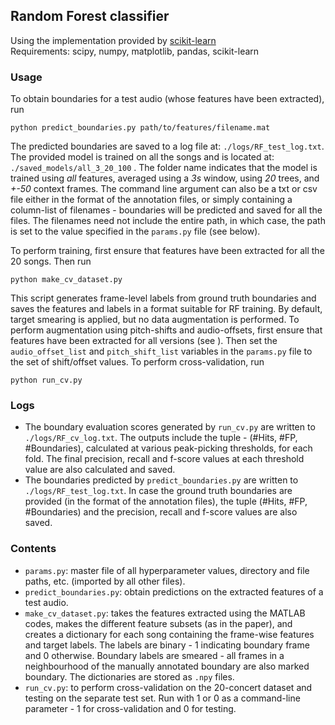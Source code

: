 ## Random Forest classifier
Using the implementation provided by [scikit-learn](https://scikit-learn.org/stable/modules/generated/sklearn.ensemble.RandomForestClassifier.html#) </br>
Requirements: scipy, numpy, matplotlib, pandas, scikit-learn

### Usage
To obtain boundaries for a test audio (whose features have been extracted), run
```
python predict_boundaries.py path/to/features/filename.mat
```
The predicted boundaries are saved to a log file at: ```./logs/RF_test_log.txt```. The provided model is trained on all the songs and is located at: ```./saved_models/all_3_20_100``` . The folder name indicates that the model is trained using *all* features, averaged using a *3s* window, using *20* trees, and *+-50* context frames.
The command line argument can also be a txt or csv file either in the format of the annotation files, or simply containing a column-list of filenames - boundaries will be predicted and saved for all the files. The filenames need not include the entire path, in which case, the path is set to the value specified in the ```params.py``` file (see below).

To perform training, first ensure that features have been extracted for all the 20 songs. Then run
```
python make_cv_dataset.py
```
This script generates frame-level labels from ground truth boundaries and saves the features and labels in a format suitable for RF training. By default, target smearing is applied, but no data augmentation is performed. To perform augmentation using pitch-shifts and audio-offsets, first ensure that features have been extracted for all versions (see ). Then set the ```audio_offset_list``` and ```pitch_shift_list``` variables in the ```params.py``` file to the set of shift/offset values. 
To perform cross-validation, run
```
python run_cv.py
```

### Logs
* The boundary evaluation scores generated by ```run_cv.py``` are written to ```./logs/RF_cv_log.txt```. The outputs include the tuple - (#Hits, #FP, #Boundaries), calculated at various peak-picking thresholds, for each fold. The final precision, recall and f-score values at each threshold value are also calculated and saved.
* The boundaries predicted by ```predict_boundaries.py``` are written to ```./logs/RF_test_log.txt```. In case the ground truth boundaries are provided (in the format of the annotation files), the tuple (#Hits, #FP, #Boundaries) and the precision, recall and f-score values are also saved.

### Contents
* ```params.py```: master file of all hyperparameter values, directory and file paths, etc. (imported by all other files).
* ```predict_boundaries.py```: obtain predictions on the extracted features of a test audio.
* ```make_cv_dataset.py```: takes the features extracted using the MATLAB codes, makes the different feature subsets (as in the paper), and creates a dictionary
for each song containing the frame-wise features and target labels. The labels are binary - 1 indicating boundary frame and 0 otherwise. Boundary labels are smeared \- all frames in a neighbourhood of the manually annotated boundary are also marked boundary. The dictionaries are stored as ```.npy``` files.
* ```run_cv.py```: to perform cross-validation on the 20-concert dataset and testing on the separate test set. Run with 1 or 0 as a command-line parameter - 
1 for cross-validation and 0 for testing.
